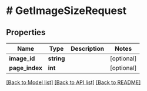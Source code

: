 # # GetImageSizeRequest

## Properties

Name | Type | Description | Notes
------------ | ------------- | ------------- | -------------
**image_id** | **string** |  | [optional]
**page_index** | **int** |  | [optional]

[[Back to Model list]](../../README.md#models) [[Back to API list]](../../README.md#endpoints) [[Back to README]](../../README.md)
